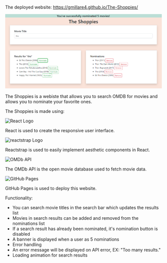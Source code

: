 The deployed website: https://gmillare4.github.io/The-Shoppies/

![The Shoppies](public/theShoppies.PNG)

The Shoppies is a webiste that allows you to search OMDB for movies and allows you to nominate your favorite ones.

The Shoppies is made using:

![React Logo](https://miro.medium.com/max/3600/1*HSisLuifMO6KbLfPOKtLow.jpeg)

React is used to create the responsive user interface.

![reactstrap Logo](https://cloud.githubusercontent.com/assets/399776/13906899/1de62f0c-ee9f-11e5-95c0-c515fee8e918.png)

Reactstrap is used to easily implement aesthetic components in React.

![OMDb API](https://mherman.org/microservice-movies/images/omdb.png)

The OMDb API is the open movie database used to fetch movie data.

![GitHub Pages](https://i.ytimg.com/vi/2MsN8gpT6jY/maxresdefault.jpg)

GitHub Pages is used to deploy this website.

Functionality:

- You can search movie titles in the search bar which updates the results list
- Movies in search results can be added and removed from the nominations list
- If a search result has already been nominated, it's nomination button is disabled
- A banner is displayed when a user as 5 nominations
- Error handling
- An error message will be displayed on API error, EX: "Too many results."
- Loading animation for search results

